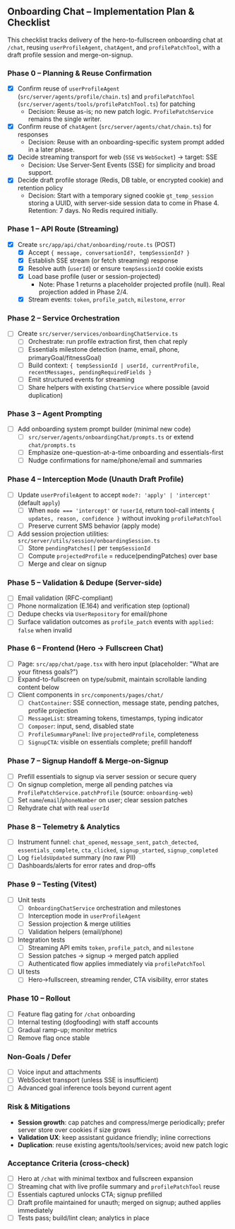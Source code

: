 ## Onboarding Chat – Implementation Plan & Checklist

This checklist tracks delivery of the hero-to-fullscreen onboarding chat at `/chat`, reusing `userProfileAgent`, `chatAgent`, and `profilePatchTool`, with a draft profile session and merge-on-signup.

### Phase 0 – Planning & Reuse Confirmation
- [x] Confirm reuse of `userProfileAgent` (`src/server/agents/profile/chain.ts`) and `profilePatchTool` (`src/server/agents/tools/profilePatchTool.ts`) for patching
  - Decision: Reuse as-is; no new patch logic. `ProfilePatchService` remains the single writer.
- [x] Confirm reuse of `chatAgent` (`src/server/agents/chat/chain.ts`) for responses
  - Decision: Reuse with an onboarding-specific system prompt added in a later phase.
- [x] Decide streaming transport for web (`SSE` vs `WebSocket`) → target: SSE
  - Decision: Use Server-Sent Events (SSE) for simplicity and broad support.
- [x] Decide draft profile storage (Redis, DB table, or encrypted cookie) and retention policy
  - Decision: Start with a temporary signed cookie `gt_temp_session` storing a UUID, with server-side session data to come in Phase 4. Retention: 7 days. No Redis required initially.

### Phase 1 – API Route (Streaming)
- [x] Create `src/app/api/chat/onboarding/route.ts` (POST)
  - [x] Accept `{ message, conversationId?, tempSessionId? }`
  - [x] Establish SSE stream (or fetch streaming) response
  - [x] Resolve auth (`userId`) or ensure `tempSessionId` cookie exists
  - [x] Load base profile (user or session-projected)
    - Note: Phase 1 returns a placeholder projected profile (null). Real projection added in Phase 2/4.
  - [x] Stream events: `token`, `profile_patch`, `milestone`, `error`

### Phase 2 – Service Orchestration
- [ ] Create `src/server/services/onboardingChatService.ts`
  - [ ] Orchestrate: run profile extraction first, then chat reply
  - [ ] Essentials milestone detection (name, email, phone, primaryGoal/fitnessGoal)
  - [ ] Build context: `{ tempSessionId | userId, currentProfile, recentMessages, pendingRequiredFields }`
  - [ ] Emit structured events for streaming
  - [ ] Share helpers with existing `ChatService` where possible (avoid duplication)

### Phase 3 – Agent Prompting
- [ ] Add onboarding system prompt builder (minimal new code)
  - [ ] `src/server/agents/onboardingChat/prompts.ts` or extend `chat/prompts.ts`
  - [ ] Emphasize one-question-at-a-time onboarding and essentials-first
  - [ ] Nudge confirmations for name/phone/email and summaries

### Phase 4 – Interception Mode (Unauth Draft Profile)
- [ ] Update `userProfileAgent` to accept `mode?: 'apply' | 'intercept'` (default `apply`)
  - [ ] When `mode === 'intercept'` or `!userId`, return tool-call intents `{ updates, reason, confidence }` without invoking `profilePatchTool`
  - [ ] Preserve current SMS behavior (apply mode)
- [ ] Add session projection utilities: `src/server/utils/session/onboardingSession.ts`
  - [ ] Store `pendingPatches[]` per `tempSessionId`
  - [ ] Compute `projectedProfile` = reduce(pendingPatches) over base
  - [ ] Merge and clear on signup

### Phase 5 – Validation & Dedupe (Server-side)
- [ ] Email validation (RFC-compliant)
- [ ] Phone normalization (E.164) and verification step (optional)
- [ ] Dedupe checks via `UserRepository` for email/phone
- [ ] Surface validation outcomes as `profile_patch` events with `applied: false` when invalid

### Phase 6 – Frontend (Hero → Fullscreen Chat)
- [ ] Page: `src/app/chat/page.tsx` with hero input (placeholder: "What are your fitness goals?")
- [ ] Expand-to-fullscreen on type/submit, maintain scrollable landing content below
- [ ] Client components in `src/components/pages/chat/`
  - [ ] `ChatContainer`: SSE connection, message state, pending patches, profile projection
  - [ ] `MessageList`: streaming tokens, timestamps, typing indicator
  - [ ] `Composer`: input, send, disabled state
  - [ ] `ProfileSummaryPanel`: live `projectedProfile`, completeness
  - [ ] `SignupCTA`: visible on essentials complete; prefill handoff

### Phase 7 – Signup Handoff & Merge-on-Signup
- [ ] Prefill essentials to signup via server session or secure query
- [ ] On signup completion, merge all pending patches via `ProfilePatchService.patchProfile` (source: `onboarding-web`)
- [ ] Set `name`/`email`/`phoneNumber` on user; clear session patches
- [ ] Rehydrate chat with real `userId`

### Phase 8 – Telemetry & Analytics
- [ ] Instrument funnel: `chat_opened`, `message_sent`, `patch_detected`, `essentials_complete`, `cta_clicked`, `signup_started`, `signup_completed`
- [ ] Log `fieldsUpdated` summary (no raw PII)
- [ ] Dashboards/alerts for error rates and drop-offs

### Phase 9 – Testing (Vitest)
- [ ] Unit tests
  - [ ] `OnboardingChatService` orchestration and milestones
  - [ ] Interception mode in `userProfileAgent`
  - [ ] Session projection & merge utilities
  - [ ] Validation helpers (email/phone)
- [ ] Integration tests
  - [ ] Streaming API emits `token`, `profile_patch`, and `milestone`
  - [ ] Session patches → signup → merged patch applied
  - [ ] Authenticated flow applies immediately via `profilePatchTool`
- [ ] UI tests
  - [ ] Hero→fullscreen, streaming render, CTA visibility, error states

### Phase 10 – Rollout
- [ ] Feature flag gating for `/chat` onboarding
- [ ] Internal testing (dogfooding) with staff accounts
- [ ] Gradual ramp-up; monitor metrics
- [ ] Remove flag once stable

### Non-Goals / Defer
- [ ] Voice input and attachments
- [ ] WebSocket transport (unless SSE is insufficient)
- [ ] Advanced goal inference tools beyond current agent

### Risk & Mitigations
- **Session growth**: cap patches and compress/merge periodically; prefer server store over cookies if size grows
- **Validation UX**: keep assistant guidance friendly; inline corrections
- **Duplication**: reuse existing agents/tools/services; avoid new patch logic

### Acceptance Criteria (cross-check)
- [ ] Hero at `/chat` with minimal textbox and fullscreen expansion
- [ ] Streaming chat with live profile summary and `profilePatchTool` reuse
- [ ] Essentials captured unlocks CTA; signup prefilled
- [ ] Draft profile maintained for unauth; merged on signup; authed applies immediately
- [ ] Tests pass; build/lint clean; analytics in place
